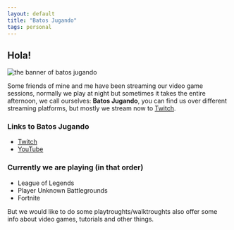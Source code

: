 ```yaml
---
layout: default
title: "Batos Jugando"
tags: personal
---
```


## Hola!

![the banner of `batos jugando`][image]

Some friends of mine and me have been streaming our video game sessions, normally we play at night but sometimes it takes the entire afternoon, we call ourselves: **Batos Jugando**, you can find us over different streaming platforms, but mostly we stream now to [Twitch](https://twitch.tv/batosjugando).

### Links to Batos Jugando
- [Twitch](https://twitch.tv/batosjugando)
- [YouTube](https://www.youtube.com/channel/UCU40Vk0baBrI998m5aGyZ2w)

### Currently we are playing (in that order)

- League of Legends
- Player Unknown Battlegrounds
- Fortnite

But we would like to do some playtroughts/walktroughts also offer some info about video games, tutorials and other things.

[image]: https://i.imgur.com/giiJ3ld.jpg